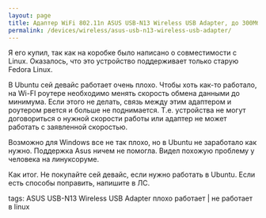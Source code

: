 ```yaml
---
layout: page
title: Адаптер WiFi 802.11n ASUS USB-N13 Wireless USB Adapter, до 300Мбит/с
permalink: /devices/wireless/asus-usb-n13-wireless-usb-adapter/
---
```


Я его купил, так как на коробке было написано о совместимости с Linux.
Оказалось, что это устройство поддерживает только старую Fedora Linux.

В Ubuntu сей девайс работает очень плохо. Чтобы хоть как-то работало, на Wi-FI роутере необходимо менять скорость обмена данными до минимума. Если этого не делать, связь между этим адаптером и роутером рвется и больше не поднимается. Т.е. устройства не могут договориться о нужной скорости работы или адаптер не может работать с заявленной скоростью.

Возможно для Windows все не так плохо, но в Ubuntu не заработало как нужно. Поддержка Asus ничем не помогла. Видел похожую проблему у человека на линуксоруме.

Как итог. Не покупайте сей девайс, если нужно работать в Ubuntu.
Если есть способы поправить, напишите в ЛС.


tags: ASUS USB-N13 Wireless USB Adapter плохо работает | не работает в linux
